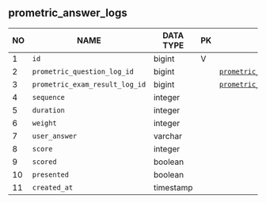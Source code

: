 
prometric_answer_logs
----------------------------


NO | NAME | DATA TYPE | PK | FK | COMMENTS
---|------|-----------|----|----|-------------------
1|`id` | bigint | V |  | 
2|`prometric_question_log_id` | bigint |  | [`prometric_question_logs`](prometric_question_logs.md) | 
3|`prometric_exam_result_log_id` | bigint |  | [`prometric_exam_result_logs`](prometric_exam_result_logs.md) | 
4|`sequence` | integer |  |  | 
5|`duration` | integer |  |  | 
6|`weight` | integer |  |  | 
7|`user_answer` | varchar |  |  | 
8|`score` | integer |  |  | 
9|`scored` | boolean |  |  | 
10|`presented` | boolean |  |  | 
11|`created_at` | timestamp |  |  | 
